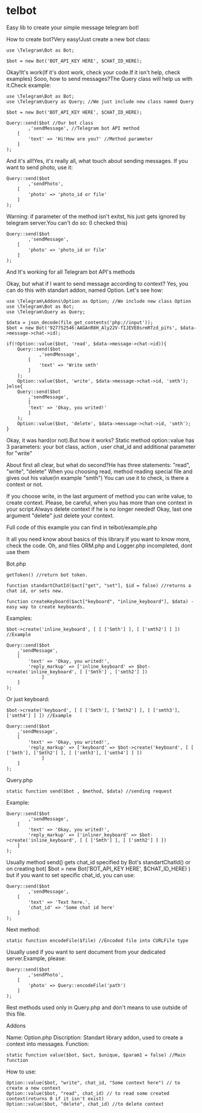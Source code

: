 # telbot
Easy lib to create your simple message telegram bot!

How to create bot?Very easy!Just create a new bot class:

	use \Telegram\Bot as Bot;

	$bot = new Bot('BOT_API_KEY HERE', $CHAT_ID_HERE);

Okay!It's work(If it's dont work, check your code.If it isn't help, check examples)
Sooo, how to send messages?The Query class will help us with it.Check example:

	use \Telegram\Bot as Bot;
	use \Telegram\Query as Query; //We just include new class named Query
	
	$bot = new Bot('BOT_API_KEY HERE', $CHAT_ID_HERE);
	
	Query::send($bot //Our bot class
			,'sendMessage', //Telegram bot API method
		[
			'text' => 'Hi!How are you?' //Method parameter
		]
	);
	
And it's all!Yes, it's really all, what touch about sending messages.
If you want to send photo, use it:
	
	Query::send($bot
			,'sendPhoto',
		[
			'photo' => 'photo_id or file'
		]
	);
	
Warning: if parameter of the method isn't exitst, his just gets ignored by telegram server.You can't do so:
(I checked this)

	Query::send($bot
			,'sendMessage',
		[
			'photo' => 'photo_id or file'
		]
	);

And It's working for all Telegram bot API's methods

Okay, but what if I want to send message according to context?
Yes, you can do this with standart addon, named Option.
Let's see how:

	use \Telegram\Addons\Option as Option; //We include new class Option
	use \Telegram\Bot as Bot;
	use \Telegram\Query as Query;
	
	$data = json_decode(file_get_contents('php://input'));
	$bot = new Bot('927752546:AAGAnR8H_Aly22V-fIJEVE8srmRTzd_piYs', $data->message->chat->id);

	if(!Option::value($bot, 'read', $data->message->chat->id)){
		Query::send($bot
				,'sendMessage',
			[
				'text' => 'Write smth'
			]
		);
		Option::value($bot, 'write', $data->message->chat->id, 'smth');
	}else{
		Query::send($bot
			,'sendMessage',
			[
			'text' => 'Okay, you writed!'
			]
		);
		Option::value($bot, 'delete', $data->message->chat->id, 'smth');
	}
	
Okay, it was hard(or not).But how it works?
Static method option::value has 3 parameters: your bot class, action , user chat_id and additional parameter for "write"

About first all clear, but what do second?He has three statements: "read", "write", "delete"
When you choosing read, method reading special file and gives out his value(in example "smth")
You can use it to check, is there a context or not.

If you choose write, in the last argument of method you can write value, to create context.
Please, be careful, when you has more than one context in your script.Always delete context if he is no longer needed!
Okay, last one argument "delete" just delete your context.
	
Full code of this example you can find in telbot/example.php	

It all you need know about basics of this library.If you want to know more, check the code.
Oh, and files ORM.php and Logger.php incompleted, dont use them

Bot.php

	getToken() //return bot token.

	function standartChatId($act["get", "set"], $id = false) //returns a chat id, or sets new.

	function createKeyboard($act["keyboard", "inline_keyboard"], $data) - easy way to create keyboards.
	
Examples:

	$bot->create('inline_keyboard', [ [ ['Smth'] ], [ ['smth2'] ] ]) //Example
	
	Query::send($bot
		,'sendMessage',
		[
			'text' => 'Okay, you writed!',
			'reply_markup' => ['inline_keyboard' => $bot->create('inline_keyboard', [ ['Smth'] , ['smth2'] ])
				 ]
		]
	);
	
Or just keyboard:

	$bot->create('keyboard', [ [ ['Smth'], ['Smth2'] ], [ ['smth3'], ['smth4'] ] ]) //Example
	
	Query::send($bot
		,'sendMessage',
		[
			'text' => 'Okay, you writed!',
			'reply_markup' => ['keyboard' => $bot->create('keyboard', [ [ ['Smth'], ['Smth2'] ], [ ['smth3'], ['smth4'] ] ])
				 ]
		]
	);
Query.php

	static function send($bot , $method, $data) //sending request
	
Example:
	
	Query::send($bot
			,'sendMessage',
		[
			'text' => 'Okay, you writed!',
			'reply_markup' => ['inliner_keyboard' => $bot->create('inline_keyboard', [ [ ['Smth'] ], [ ['smth2'] ] ])
		]
	);
	
Usually method send() gets chat_id specified by Bot's standartChatId() or on creating bot( $bot = new Bot('BOT_API_KEY HERE', $CHAT_ID_HERE) ) but if you want to set specific chat_id, you can use:

	Query::send($bot
			,'sendMessage',
		[
			'text' => 'Text here.',
			'chat_id' => 'Some chat id here'
		]
	);

Next method:

	static function encodeFile($file) //Encoded file into CURLFile type
	
Usually used if you want to sent document from your dedicated server.Example, please:
	
	Query::send($bot
			,'sendPhoto',
		[
			'photo' => Query::encodeFile('path')
		]
	);

Rest methods used only in Query.php and don't means to use outside of this file.

Addons

Name: Option.php
Discription: Standart library addon, used to create a context into messages.
Function:

	static function value($bot, $act, $unique, $param1 = false) //Main function
	
How to use:
	
	Option::value($bot, "write", chat_id, "Some context here") // to create a new context
	Option::value($bot, "read", chat_id) // to read some created context(returns 0 if it isn't exist)
	Option::value($bot, "delete", chat_id) //to delete context
